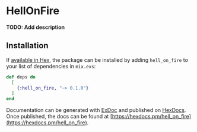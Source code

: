 # HellOnFire

**TODO: Add description**

## Installation

If [available in Hex](https://hex.pm/docs/publish), the package can be installed
by adding `hell_on_fire` to your list of dependencies in `mix.exs`:

```elixir
def deps do
  [
    {:hell_on_fire, "~> 0.1.0"}
  ]
end
```

Documentation can be generated with [ExDoc](https://github.com/elixir-lang/ex_doc)
and published on [HexDocs](https://hexdocs.pm). Once published, the docs can
be found at [https://hexdocs.pm/hell_on_fire](https://hexdocs.pm/hell_on_fire).

